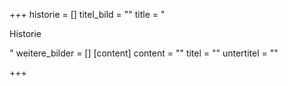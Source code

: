 +++
historie = []
titel_bild = ""
title = "<p>Historie</p>"
weitere_bilder = []
[content]
content = ""
titel = ""
untertitel = ""

+++
